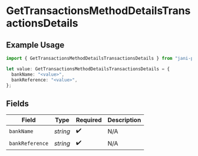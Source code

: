 # GetTransactionsMethodDetailsTransactionsDetails

## Example Usage

```typescript
import { GetTransactionsMethodDetailsTransactionsDetails } from "jani-payments/models/operations";

let value: GetTransactionsMethodDetailsTransactionsDetails = {
  bankName: "<value>",
  bankReference: "<value>",
};
```

## Fields

| Field              | Type               | Required           | Description        |
| ------------------ | ------------------ | ------------------ | ------------------ |
| `bankName`         | *string*           | :heavy_check_mark: | N/A                |
| `bankReference`    | *string*           | :heavy_check_mark: | N/A                |